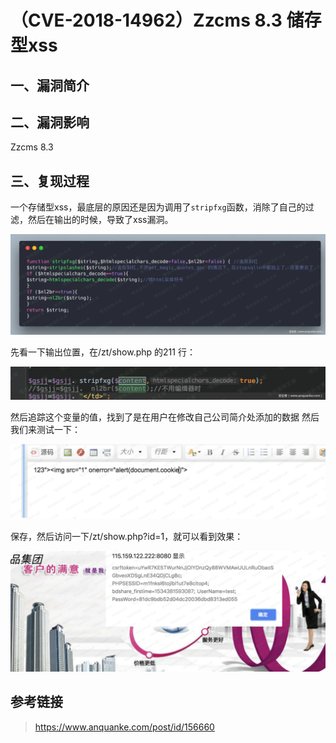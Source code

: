 （CVE-2018-14962）Zzcms 8.3 储存型xss
=====================================

一、漏洞简介
------------

二、漏洞影响
------------

Zzcms 8.3

三、复现过程
------------

一个存储型xss，最底层的原因还是因为调用了`stripfxg`函数，消除了自己的过滤，然后在输出的时候，导致了xss漏洞。

![](./resource/(CVE-2018-14962)Zzcms8.3储存型xss/media/rId24.png)

先看一下输出位置，在/zt/show.php 的211 行：

![](./resource/(CVE-2018-14962)Zzcms8.3储存型xss/media/rId25.png)

然后追踪这个变量的值，找到了是在用户在修改自己公司简介处添加的数据
然后我们来测试一下：

![](./resource/(CVE-2018-14962)Zzcms8.3储存型xss/media/rId26.png)

保存，然后访问一下/zt/show.php?id=1，就可以看到效果：

![](./resource/(CVE-2018-14962)Zzcms8.3储存型xss/media/rId27.png)

参考链接
--------

> <https://www.anquanke.com/post/id/156660>
